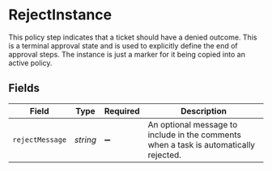 # RejectInstance

This policy step indicates that a ticket should have a denied outcome. This is a terminal approval state and is used to explicitly define the end of approval steps.
 The instance is just a marker for it being copied into an active policy.


## Fields

| Field                                                                                 | Type                                                                                  | Required                                                                              | Description                                                                           |
| ------------------------------------------------------------------------------------- | ------------------------------------------------------------------------------------- | ------------------------------------------------------------------------------------- | ------------------------------------------------------------------------------------- |
| `rejectMessage`                                                                       | *string*                                                                              | :heavy_minus_sign:                                                                    | An optional message to include in the comments when a task is automatically rejected. |